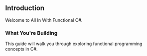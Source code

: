 ## Introduction

Welcome to All In With Functional C#.

### What You're Building


This guide will walk you through exploring functional programming concepts in C#.